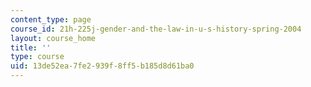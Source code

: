 ```yaml
---
content_type: page
course_id: 21h-225j-gender-and-the-law-in-u-s-history-spring-2004
layout: course_home
title: ''
type: course
uid: 13de52ea-7fe2-939f-8ff5-b185d8d61ba0
---
```

